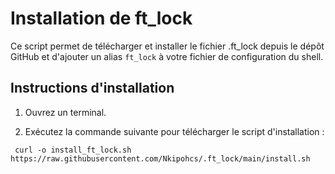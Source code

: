 # Installation de ft_lock

Ce script permet de télécharger et installer le fichier .ft_lock depuis le dépôt GitHub et d'ajouter un alias `ft_lock` à votre fichier de configuration du shell.

## Instructions d'installation

1. Ouvrez un terminal.

2. Exécutez la commande suivante pour télécharger le script d'installation :
   
  ```
   curl -o install_ft_lock.sh https://raw.githubusercontent.com/Nkipohcs/.ft_lock/main/install.sh
  ```
